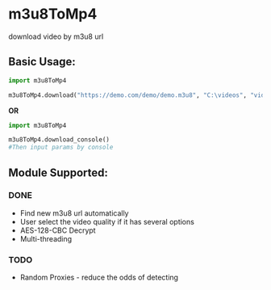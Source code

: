 # m3u8ToMp4
download video by m3u8 url


## Basic Usage:

```python
import m3u8ToMp4

m3u8ToMp4.download("https://demo.com/demo/demo.m3u8", "C:\videos", "video_name")
```

**OR**

```python
import m3u8ToMp4

m3u8ToMp4.download_console()
#Then input params by console
```

## Module Supported:
### DONE
* Find new m3u8 url automatically
* User select the video quality if it has several options
* AES-128-CBC Decrypt
* Multi-threading
### TODO 
* Random Proxies - reduce the odds of detecting

